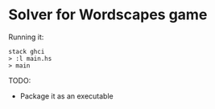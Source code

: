 # Solver for Wordscapes game

Running it:

```
stack ghci
> :l main.hs
> main
```

TODO:

- Package it as an executable
